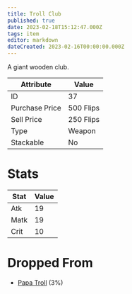 ```yaml
---
title: Troll Club
published: true
date: 2023-02-18T15:12:47.000Z
tags: item
editor: markdown
dateCreated: 2023-02-16T00:00:00.000Z
---
```


A giant wooden club.

|Attribute|Value|
|-|-|
|ID|37|
|Purchase Price|500 Flips|
|Sell Price|250 Flips|
|Type|Weapon|
|Stackable|No|

# Stats
|Stat|Value|
|-|-|
|Atk|19|
|Matk|19|
|Crit|10|

# Dropped From
 * [Papa Troll](monsters/papa-troll.md) (3%)
